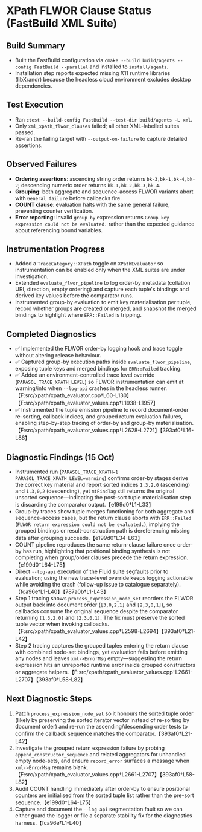 # XPath FLWOR Clause Status (FastBuild XML Suite)

## Build Summary
- Built the FastBuild configuration via `cmake --build build/agents --config FastBuild --parallel` and installed to `install/agents`.
- Installation step reports expected missing X11 runtime libraries (libXrandr) because the headless cloud environment excludes desktop dependencies.

## Test Execution
- Ran `ctest --build-config FastBuild --test-dir build/agents -L xml`.
- Only `xml_xpath_flwor_clauses` failed; all other XML-labelled suites passed.
- Re-ran the failing target with `--output-on-failure` to capture detailed assertions.

## Observed Failures
- **Ordering assertions**: ascending string order returns `bk-3,bk-1,bk-4,bk-2`; descending numeric order returns `bk-1,bk-2,bk-3,bk-4`.
- **Grouping**: both aggregate and sequence-access FLWOR variants abort with `General failure` before callbacks fire.
- **COUNT clause**: evaluation halts with the same general failure, preventing counter verification.
- **Error reporting**: invalid `group by` expression returns `Group key expression could not be evaluated.` rather than the expected guidance about referencing bound variables.

## Instrumentation Progress
- Added a `TraceCategory::XPath` toggle on `XPathEvaluator` so instrumentation can be enabled only when the XML suites are under investigation.
- Extended `evaluate_flwor_pipeline` to log order-by metadata (collation URI, direction, empty ordering) and capture each tuple's bindings and derived key values before the comparator runs.
- Instrumented group-by evaluation to emit key materialisation per tuple, record whether groups are created or merged, and snapshot the merged bindings to highlight where `ERR::Failed` is tripping.

## Completed Diagnostics
- ✅ Implemented the FLWOR order-by logging hook and trace toggle without altering release behaviour.
- ✅ Captured group-by execution paths inside `evaluate_flwor_pipeline`, exposing tuple keys and merged bindings for `ERR::Failed` tracking.
- ✅ Added an environment-controlled trace level override (`PARASOL_TRACE_XPATH_LEVEL`) so FLWOR instrumentation can emit at warning/info when `--log-api` crashes in the headless runner.【F:src/xpath/xpath_evaluator.cpp†L60-L130】【F:src/xpath/xpath_evaluator_values.cpp†L1938-L1957】
- ✅ Instrumented the tuple emission pipeline to record document-order re-sorting, callback indices, and grouped return evaluation failures, enabling step-by-step tracing of order-by and group-by materialisation.【F:src/xpath/xpath_evaluator_values.cpp†L2628-L2721】【393af0†L16-L86】

## Diagnostic Findings (15 Oct)
- Instrumented run (`PARASOL_TRACE_XPATH=1 PARASOL_TRACE_XPATH_LEVEL=warning`) confirms order-by stages derive the correct key material and report sorted indices `1,3,2,0` (ascending) and `1,3,0,2` (descending), yet `mtFindTag` still returns the original unsorted sequence—indicating the post-sort tuple materialisation step is discarding the comparator output.【e199d0†L1-L33】
- Group-by traces show tuple merges functioning for both aggregate and sequence-access cases, but the return clause aborts with `ERR::Failed` (`FLWOR return expression could not be evaluated.`), implying the grouped bindings or result-construction path is dereferencing missing data after grouping succeeds.【e199d0†L34-L63】
- COUNT pipeline reproduces the same return-clause failure once order-by has run, highlighting that positional binding synthesis is not completing when group/order clauses precede the return expression.【e199d0†L64-L75】
- Direct `--log-api` execution of the Fluid suite segfaults prior to evaluation; using the new trace-level override keeps logging actionable while avoiding the crash (follow-up issue to catalogue separately).【fca96e†L1-L40】【787a0b†L1-L43】
- Step 1 tracing shows `process_expression_node_set` reorders the FLWOR output back into document order (`[3,0,2,1]` and `[2,3,0,1]`), so callbacks consume the original sequence despite the comparator returning `[1,3,2,0]` and `[2,3,0,1]`. The fix must preserve the sorted tuple vector when invoking callbacks.【F:src/xpath/xpath_evaluator_values.cpp†L2598-L2694】【393af0†L21-L42】
- Step 2 tracing captures the grouped tuples entering the return clause with combined node-set bindings, yet evaluation fails before emitting any nodes and leaves `xml->ErrorMsg` empty—suggesting the return expression hits an unreported runtime error inside grouped constructors or aggregate helpers.【F:src/xpath/xpath_evaluator_values.cpp†L2661-L2707】【393af0†L58-L82】

## Next Diagnostic Steps
1. Patch `process_expression_node_set` so it honours the sorted tuple order (likely by preserving the sorted iterator vector instead of re-sorting by document order) and re-run the ascending/descending order tests to confirm the callback sequence matches the comparator.【393af0†L21-L42】
2. Investigate the grouped return expression failure by probing `append_constructor_sequence` and related aggregators for unhandled empty node-sets, and ensure `record_error` surfaces a message when `xml->ErrorMsg` remains blank.【F:src/xpath/xpath_evaluator_values.cpp†L2661-L2707】【393af0†L58-L82】
3. Audit COUNT handling immediately after order-by to ensure positional counters are initialised from the sorted tuple list rather than the pre-sort sequence.【e199d0†L64-L75】
4. Capture and document the `--log-api` segmentation fault so we can either guard the logger or file a separate stability fix for the diagnostics harness.【fca96e†L1-L40】
